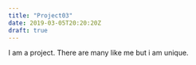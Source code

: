 ```yaml
---
title: "Project03"
date: 2019-03-05T20:20:20Z
draft: true
---
```


I am a project. There are many like me but i am unique.
